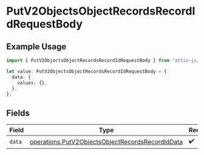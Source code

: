 # PutV2ObjectsObjectRecordsRecordIdRequestBody

## Example Usage

```typescript
import { PutV2ObjectsObjectRecordsRecordIdRequestBody } from "attio-js/models/operations";

let value: PutV2ObjectsObjectRecordsRecordIdRequestBody = {
  data: {
    values: {},
  },
};
```

## Fields

| Field                                                                                                                | Type                                                                                                                 | Required                                                                                                             | Description                                                                                                          |
| -------------------------------------------------------------------------------------------------------------------- | -------------------------------------------------------------------------------------------------------------------- | -------------------------------------------------------------------------------------------------------------------- | -------------------------------------------------------------------------------------------------------------------- |
| `data`                                                                                                               | [operations.PutV2ObjectsObjectRecordsRecordIdData](../../models/operations/putv2objectsobjectrecordsrecordiddata.md) | :heavy_check_mark:                                                                                                   | N/A                                                                                                                  |